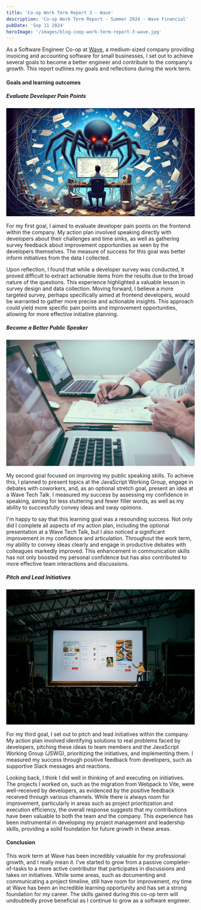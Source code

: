 ```yaml
---
title: 'Co-op Work Term Report 3 - Wave'
description: 'Co-op Work Term Report - Summer 2024 - Wave Financial'
pubDate: 'Sep 11 2024'
heroImage: '/images/blog-coop-work-term-report-3-wave.jpg'
---
```


As a Software Engineer Co-op at [Wave](https://waveapps.com/), a medium-sized company providing invoicing and accounting software for small businesses, I set out to achieve several goals to become a better engineer and contribute to the company's growth. This report outlines my goals and reflections during the work term.

#### Goals and learning outcomes

##### Evaluate Developer Pain Points

![Man coding in a messy office with a giant spider over the computer](/images/blog-coop-work-term-report-3-pain-points.jpg)

For my first goal, I aimed to evaluate developer pain points on the frontend within the company. My action plan involved speaking directly with developers about their challenges and time sinks, as well as gathering survey feedback about improvement opportunities as seen by the developers themselves. The measure of success for this goal was better inform initiatives from the data I collected.

Upon reflection, I found that while a developer survey was conducted, it proved difficult to extract actionable items from the results due to the broad nature of the questions. This experience highlighted a valuable lesson in survey design and data collection. Moving forward, I believe a more targeted survey, perhaps specifically aimed at frontend developers, would be warranted to gather more precise and actionable insights. This approach could yield more specific pain points and improvement opportunities, allowing for more effective initiative planning.

##### Become a Better Public Speaker

![Two people facing computers writing on a notepad](/images/blog-coop-work-term-report-3-lead-initiatives.jpg)

My second goal focused on improving my public speaking skills. To achieve this, I planned to present topics at the JavaScript Working Group, engage in debates with coworkers, and, as an optional stretch goal, present an idea at a Wave Tech Talk. I measured my success by assessing my confidence in speaking, aiming for less stuttering and fewer filler words, as well as my ability to successfully convey ideas and sway opinions.

I'm happy to say that this learning goal was a resounding success. Not only did I complete all aspects of my action plan, including the optional presentation at a Wave Tech Talk, but I also noticed a significant improvement in my confidence and articulation. Throughout the work term, my ability to convey ideas clearly and engage in productive debates with colleagues markedly improved. This enhancement in communication skills has not only boosted my personal confidence but has also contributed to more effective team interactions and discussions.

##### Pitch and Lead Initiatives

![Conference talk](/images/blog-coop-work-term-report-3-public-speaking.jpg)

For my third goal, I set out to pitch and lead initiatives within the company. My action plan involved identifying solutions to real problems faced by developers, pitching these ideas to team members and the JavaScript Working Group (JSWG), prioritizing the initiatives, and implementing them. I measured my success through positive feedback from developers, such as supportive Slack messages and reactions.

Looking back, I think I did well in thinking of and executing on initiatives. The projects I worked on, such as the migration from Webpack to Vite, were well-received by developers, as evidenced by the positive feedback received through various channels. While there is always room for improvement, particularly in areas such as project prioritization and execution efficiency, the overall response suggests that my contributions have been valuable to both the team and the company. This experience has been instrumental in developing my project management and leadership skills, providing a solid foundation for future growth in these areas.

#### Conclusion

This work term at Wave has been incredibly valuable for my professional growth, and I really mean it. I've started to grow from a passive completer-of-tasks to a more active contributor that participates in discussions and takes on initiatives. While some areas, such as documenting and communicating a project timeline, still have room for improvement, my time at Wave has been an incredible learning opportunity and has set a strong foundation for my career. The skills gained during this co-op term will undoubtedly prove beneficial as I continue to grow as a software engineer.
